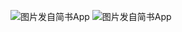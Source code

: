 ![图片发自简书App](http://upload-images.jianshu.io/upload_images/1691484-9b56bab1eb498b9c.jpg?imageMogr2/auto-orient/strip%7CimageView2/2/w/1080/q/50)
![图片发自简书App](http://upload-images.jianshu.io/upload_images/1691484-642a59a1ad434dad.jpg?imageMogr2/auto-orient/strip%7CimageView2/2/w/1080/q/50)
